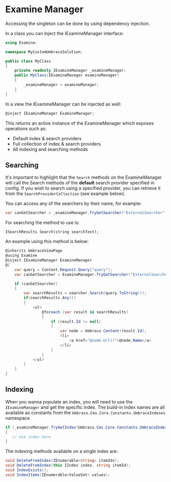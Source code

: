 # Examine Manager

Accessing the singleton can be done by using dependency injection.

In a class you can inject the IExamineManager interface:

```csharp
using Examine;

namespace MyCustomUmbracoSolution;

public class MyClass
{
    private readonly IExamineManager _examineManager;
    public MyClass(IExamineManager examineManager)
    {
        _examineManager = examineManager;
    }
}
```

In a view the IExamineManager can be injected as well:

```csharp
@inject IExamineManager ExamineManager;
```

This returns an active instance of the ExamineManager which exposes operations such as:

* Default index & search providers
* Full collection of index & search providers
* All indexing and searching methods

## Searching

It's important to highlight that the `Search` methods on the ExamineManager will call the Search methods of the **default** search provider specified in config. If you wish to search using a specified provider, you can retrieve it from the `SearchProviderCollection` (see example below).

You can access any of the searchers by their name, for example:

```csharp
var canGetSearcher = _examineManager.TryGetSearcher("ExternalSearcher", out var searcher);
```

For searching the method to use is:

```
ISearchResults Search(string searchText);
```

An example using this method is below:

```csharp
@inherits UmbracoViewPage
@using Examine
@inject IExamineManager ExamineManager
@{
    var query = Context.Request.Query["query"];
    var canGetSearcher = ExamineManager.TryGetSearcher("ExternalSearcher", out var searcher);

    if (canGetSearcher)
    {
        var searchResults = searcher.Search(query.ToString());
        if(searchResults.Any())
        {
            <ul>
                @foreach (var result in searchResults)
                {
                    if (result.Id != null)
                    {
                        var node = Umbraco.Content(result.Id);
                        <li>
                            <a href="@node.Url()">@node.Name</a>
                        </li>
                    }
                }
            </ul>
        }
    }
}
```

## Indexing

When you wanna populate an index, you will need to use the `IExamineManager` and get the specific index. The build-in index names are all available as constants from the `Umbraco.Cms.Core.Constants.UmbracoIndexes` namespace

```csharp
if (_examineManager.TryGetIndex(Umbraco.Cms.Core.Constants.UmbracoIndexes.ExternalIndexName, out IIndex index))
{
   // Use index here
}
```

The indexing methods available on a single index are:

```csharp
void DeleteFromIndex(IEnumerable<string> itemIds);
void DeleteFromIndex(this IIndex index, string itemId);
void IndexExists();
void IndexItems(IEnumerable<ValueSet> values);
```
